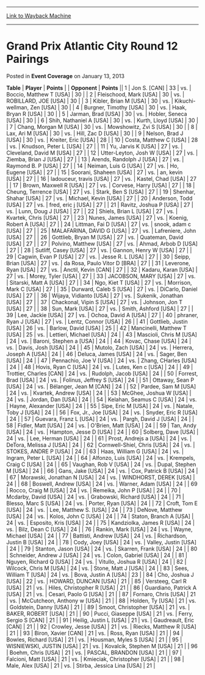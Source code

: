 
---
[Link to Wayback Machine](https://web.archive.org/web/20220127211948/https://magic.wizards.com/en/articles/archive/event-coverage/grand-prix-atlantic-city-round-12-pairings-2013-01-13)

[_metadata_:description]:- "TablePlayerPoints OpponentPoints 1Jon S."
[_metadata_:generator]:- "Drupal 7 (http://drupal.org)"
[_metadata_:node]:- "439636"
[_metadata_:publish_date]:- "2013-01-13"
[_metadata_:source]:- "div-main-content"
[_metadata_:title]:- "Grand Prix Atlantic City Round 12 Pairings"
[_metadata_:wayback_capture_timestamp]:- "2022-01-27 21:19:48"
[_metadata_:wayback_raw_url]:- "https://web.archive.org/web/20220127211948id_/https://magic.wizards.com/en/articles/archive/event-coverage/grand-prix-atlantic-city-round-12-pairings-2013-01-13"
[_metadata_:wayback_url]:- "https://magic.wizards.com/en/articles/archive/event-coverage/grand-prix-atlantic-city-round-12-pairings-2013-01-13"
---


Grand Prix Atlantic City Round 12 Pairings
==========================================



 Posted in **Event Coverage**
 on January 13, 2013 












 **Table** | **Player** | **Points** |  | **Opponent** | **Points** ||  1 | Jon S. [CAN] |  33 | vs. | Boccio, Matthew T [USA] |  30 |
|  2 | Fleischood, Mark [USA] |  30 | vs. | ROBILLARD, JOE [USA] |  30 |
|  3 | Kibler, Brian M [USA] |  30 | vs. | Kikuchi-wellman, Zen [USA] |  30 |
|  4 | Burgner, Timothy [USA] |  30 | vs. | Haak, Bryan R [USA] |  30 |
|  5 | Jarman, Brad [USA] |  30 | vs. | Hobler, Seneca [USA] |  30 |
|  6 | Shih, Nathaniel A [USA] |  30 | vs. | Kurth, Lloyd [USA] |  30 |
|  7 | Chang, Morgan M [USA] |  30 | vs. | Mowshowitz, Zvi S [USA] |  30 |
|  8 | Lax, Ari M [USA] |  30 | vs. | Hill, Zac D [USA] |  30 |
|  9 | Nelson, Brad J [USA] |  30 | vs. | Kreiter, Eric [USA] |  28 |
|  10 | Costa, Matthew C [USA] |  28 | vs. | Knudson, Peter L [USA] |  27 |
|  11 | Yu, Jarvis K [USA] |  27 | vs. | Cleveland, David M [USA] |  27 |
|  12 | Utter-Leyton, Josh W [USA] |  27 | vs. | Ziemba, Brian J [USA] |  27 |
|  13 | Arends, Randolph J [USA] |  27 | vs. | Raymond B. P [USA] |  27 |
|  14 | Neiman, Luis G [USA] |  27 | vs. | Ho, Eugene [USA] |  27 |
|  15 | Soorani, Shaheen [USA] |  27 | vs. | an, kevin [USA] |  27 |
|  16 | ladouceur, travis [USA] |  27 | vs. | Kastel, Chad [USA] |  27 |
|  17 | Brown, Maxwell R [USA] |  27 | vs. | Corvese, Harry [USA] |  27 |
|  18 | Cheung, Terrence [USA] |  27 | vs. | Stark, Ben S [USA] |  27 |
|  19 | Shenhar, Shahar [USA] |  27 | vs. | Michael, Kevin [USA] |  27 |
|  20 | Anderson, Todd [USA] |  27 | vs. | fred, eric j [USA] |  27 |
|  21 | Ravitz, Joshua P [USA] |  27 | vs. | Lunn, Doug J [USA] |  27 |
|  22 | Shiels, Brian L [USA] |  27 | vs. | Kvartek, Chris [USA] |  27 |
|  23 | Nunes, James [USA] |  27 | vs. | Koenig, Robert A [USA] |  27 |
|  24 | Littman, Fai D [USA] |  27 | vs. | snook, adam c [USA] |  27 |
|  25 | MALAFARINA, DAVID G [USA] |  27 | vs. | Lafreniere, John [USA] |  27 |
|  26 | Gottlieb, Bryan M [USA] |  27 | vs. | Quateman, David [USA] |  27 |
|  27 | Polvino, Matthew [USA] |  27 | vs. | Ahmad, Arbob D [USA] |  27 |
|  28 | Sutliff, Casey [USA] |  27 | vs. | Gannon, Henry W [USA] |  27 |
|  29 | Cagwin, Evan P [USA] |  27 | vs. | Jesse R. L [USA] |  27 |
|  30 | Seipp, Brian [USA] |  27 | vs. | da Rosa, Paulo Vitor D [BRA] |  27 |
|  31 | Leverone, Ryan [USA] |  27 | vs. | Anctil, Kevin [CAN] |  27 |
|  32 | Kadaru, Karan [USA] |  27 | vs. | Morey, Tyler [USA] |  27 |
|  33 | JACOBSON, MARY [USA] |  27 | vs. | Sitarski, Matt A [USA] |  27 |
|  34 | Ngo, Kiet T [USA] |  27 | vs. | Morrison, Mark C [USA] |  27 |
|  35 | Durward, Caleb S [USA] |  27 | vs. | DiCarlo, Daniel [USA] |  27 |
|  36 | Wijaya, Vidianto [USA] |  27 | vs. | Sukenik, Jonathan [USA] |  27 |
|  37 | Chackonal, Vipin S [USA] |  27 | vs. | Johnson, Jon T [USA] |  27 |
|  38 | Sun, Mark [USA] |  27 | vs. | Smith, Ashford [USA] |  27 |
|  39 | Lee, Jackie [USA] |  27 | vs. | Ochoa, David A [USA] |  27 |
|  40 | phraner, Ryan J [USA] |  27 | vs. | Lentz, Connor [USA] |  26 |
|  41 | Gottlieb, Justin [USA] |  26 | vs. | Barlow, David [USA] |  25 |
|  42 | Mancinelli, Matthew T [USA] |  25 | vs. | Lettieri, Michael [USA] |  24 |
|  43 | Mascioli, Chris M [USA] |  24 | vs. | Baroni, Stephen a [USA] |  24 |
|  44 | Kovac, Chase [USA] |  24 | vs. | Davis, Josh [USA] |  24 |
|  45 | Mutolo, Zach [USA] |  24 | vs. | Herrera, Joseph A [USA] |  24 |
|  46 | Deluca, James [USA] |  24 | vs. | Sager, Ben [USA] |  24 |
|  47 | Pennachio, Joe V [USA] |  24 | vs. | Zhang, CHarles [USA] |  24 |
|  48 | Hovis, Ryan C [USA] |  24 | vs. | Lutes, Ken c [USA] |  24 |
|  49 | Trottier, Charles [CAN] |  24 | vs. | Rudolph, Jacob [USA] |  24 |
|  50 | Forrest, Brad [USA] |  24 | vs. | Folinus, Jeffrey S [USA] |  24 |
|  51 | Ottaway, Sean P [USA] |  24 | vs. | Bélanger, Jean M [CAN] |  24 |
|  52 | Pardee, Sam M [USA] |  24 | vs. | Kvartek, Andrew [USA] |  24 |
|  53 | McGhee, Joshua W [USA] |  24 | vs. | Jordan, Dan [USA] |  24 |
|  54 | Kelahan, Seamus C [USA] |  24 | vs. | Hayne, Alexander [USA] |  24 |
|  55 | Sipe, Eric M [USA] |  24 | vs. | Natale, Toby J [USA] |  24 |
|  56 | Fox, Jr., Joe [USA] |  24 | vs. | Snyder, Eric R [USA] |  24 |
|  57 | Guevara, Franz L [USA] |  24 | vs. | Pargh, David J [USA] |  24 |
|  58 | Fidler, Matt [USA] |  24 | vs. | O'Brien, Matt [USA] |  24 |
|  59 | Tan, Andy [USA] |  24 | vs. | Hampton, Jesse D [USA] |  24 |
|  60 | Solberg, Dave [USA] |  24 | vs. | Lee, Herman [USA] |  24 |
|  61 | Prost, Andrejs a [USA] |  24 | vs. | DeTora, Melissa J [USA] |  24 |
|  62 | Cornwell-Shiel, Chris [USA] |  24 | vs. | STOKES, ANDRE P [USA] |  24 |
|  63 | Haas, William G [USA] |  24 | vs. | Ingram, Peter L [USA] |  24 |
|  64 | Alfonzo, Luis [USA] |  24 | vs. | Krempels, Craig C [USA] |  24 |
|  65 | Vaughan, Rob V [USA] |  24 | vs. | Dupal, Stephen M [USA] |  24 |
|  66 | Gans, Jake [USA] |  24 | vs. | Cox, Patrick B [USA] |  24 |
|  67 | Morawski, Jonathan N [USA] |  24 | vs. | WINDHORST, DEREK [USA] |  24 |
|  68 | Boswell, Andrew [USA] |  24 | vs. | Warner, Adam [USA] |  24 |
|  69 | Rocco, Craig M [USA] |  24 | vs. | Remeika, John P [USA] |  24 |
|  70 | Mcdarby, David [USA] |  24 | vs. | Grabowski, Richard [USA] |  24 |
|  71 | Blesso, Marc S [USA] |  24 | vs. | Porter, Ryan [USA] |  24 |
|  72 | Croft, Tom E [USA] |  24 | vs. | Lee, Matthew S. [USA] |  24 |
|  73 | DeNove, Matthew [USA] |  24 | vs. | Kolos, John C [USA] |  24 |
|  74 | Staton, Branch A [USA] |  24 | vs. | Esposito, Kris [USA] |  24 |
|  75 | Kandziolka, James R [USA] |  24 | vs. | Bilz, Dean C [USA] |  24 |
|  76 | Rankin, Mark [USA] |  24 | vs. | Wayne, Michael [USA] |  24 |
|  77 | Battisti, Andrew [USA] |  24 | vs. | Richardson, Justin B [USA] |  24 |
|  78 | Cody, Joey [USA] |  24 | vs. | Valley, Justin [USA] |  24 |
|  79 | Stanton, Jason [USA] |  24 | vs. | Skarren, Frank [USA] |  24 |
|  80 | Schneider, Andrew J [USA] |  24 | vs. | Colon, Gabriel [USA] |  24 |
|  81 | Nguyen, Richard Q [USA] |  24 | vs. | Vitullo, Joshua R [USA] |  24 |
|  82 | Wilcock, Chris M [USA] |  24 | vs. | Stone, Matt J [USA] |  24 |
|  83 | Sees, William T [USA] |  24 | vs. | Bova, Justin A [USA] |  23 |
|  84 | Cho, Joshua J [USA] |  22 | vs. | HOWARD, DUNCAN [USA] |  21 |
|  85 | Versteeg, Carl R [USA] |  21 | vs. | Hiles, Christopher R [USA] |  21 |
|  86 | Guardiano, Patrick A [USA] |  21 | vs. | Cesari, Paolo G [USA] |  21 |
|  87 | Fornaro, Chris [USA] |  21 | vs. | McCutcheon, Anthony w [USA] |  21 |
|  88 | Holden, Ty [USA] |  21 | vs. | Goldstein, Danny [USA] |  21 |
|  89 | Smoot, Christopher [USA] |  21 | vs. | BAKER, ROBERT [USA] |  21 |
|  90 | Pucci, Giaseppe [USA] |  21 | vs. | Ferry, Sergio S [CAN] |  21 |
|  91 | Heilig, Justin L [USA] |  21 | vs. | Gaudreault, Eric [CAN] |  21 |
|  92 | Crowley, Jesse [USA] |  21 | vs. | Riecks, Matthew R [USA] |  21 |
|  93 | Biron, Xavier [CAN] |  21 | vs. | Ross, Ryan [USA] |  21 |
|  94 | Bowles, Richard [USA] |  21 | vs. | Housman, Myles S [USA] |  21 |
|  95 | WISNIEWSKI, JUSTIN [USA] |  21 | vs. | Kovalcik, Stephen M [USA] |  21 |
|  96 | Boehm, Chris [USA] |  21 | vs. | PASCAL, BRANDON [USA] |  21 |
|  97 | Falcioni, Matt [USA] |  21 | vs. | Kmieciak, Christopher [USA] |  21 |
|  98 | Male, Alex [USA] |  21 | vs. | Stirba, Jessica Lina [USA] |  21 |








